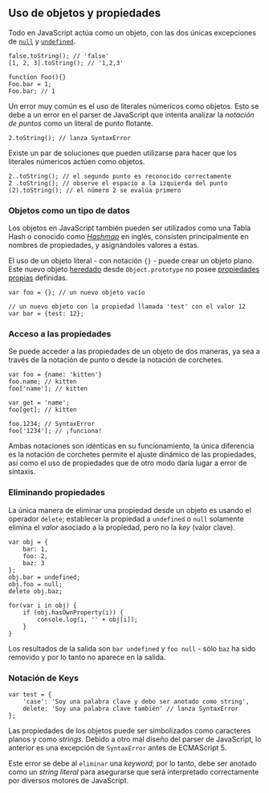 ## Uso de objetos y propiedades

Todo en JavaScript actúa como un objeto, con las dos únicas excepciones de
[`null`](#core.undefined) y [`undefined`](#core.undefined).

    false.toString(); // 'false'
    [1, 2, 3].toString(); // '1,2,3'

    function Foo(){}
    Foo.bar = 1;
    Foo.bar; // 1

Un error muy común es el uso de literales númericos como objetos.
Esto se debe a un error en el parser de JavaScript que intenta analizar la
*notación de puntos* como un literal de punto flotante.

    2.toString(); // lanza SyntaxError

Existe un par de soluciones que pueden utilizarse para hacer que los
literales númericos actúen como objetos.

    2..toString(); // el segundo punto es reconocido correctamente
    2 .toString(); // observe el espacio a la izquierda del punto
    (2).toString(); // el número 2 se evalúa primero

### Objetos como un tipo de datos

Los objetos en JavaScript también pueden ser utilizados como una Tabla Hash o conocido como [*Hashmap*][1] en inglés, consisten
principalmente en nombres de propiedades, y asignándoles valores a éstas.

El uso de un objeto literal - con notación `{}` - puede crear un
objeto plano. Este nuevo objeto [heredado](#object.prototype) desde `Object.prototype`
no posee [propiedades propias](#object.hasownproperty) definidas.

    var foo = {}; // un nuevo objeto vacío

    // un nuevo objeto con la propiedad llamada 'test' con el valor 12
    var bar = {test: 12};

### Acceso a las propiedades

Se puede acceder a las propiedades de un objeto de dos maneras, ya sea a través de la
notación de punto o desde la notación de corchetes.

    var foo = {name: 'kitten'}
    foo.name; // kitten
    foo['name']; // kitten

    var get = 'name';
    foo[get]; // kitten

    foo.1234; // SyntaxError
    foo['1234']; // ¡funciona!

Ambas notaciones son idénticas en su funcionamiento, la única diferencia es la
notación de corchetes permite el ajuste dinámico de las propiedades, así como
el uso de propiedades que de otro modo daría lugar a error de sintaxis.

### Eliminando propiedades

La única manera de eliminar una propiedad desde un objeto es usando el
operador `delete`; establecer la propiedad a `undefined` o `null` solamente
elimina el *valor* asociado a la propiedad, pero no la *key* (valor clave).

    var obj = {
        bar: 1,
        foo: 2,
        baz: 3
    };
    obj.bar = undefined;
    obj.foo = null;
    delete obj.baz;

    for(var i in obj) {
        if (obj.hasOwnProperty(i)) {
            console.log(i, '' + obj[i]);
        }
    }

Los resultados de la salida son `bar undefined` y `foo null` - sólo `baz` ha
sido removido y por lo tanto no aparece en la salida.

### Notación de Keys

    var test = {
        'case': 'Soy una palabra clave y debo ser anotado como string',
        delete: 'Soy una palabra clave también' // lanza SyntaxError
    };

Las propiedades de los objetos puede ser simbolizados como caracteres planos y como *strings*. Debido
a otro mal diseño del parser de JavaScript, lo anterior es una excepción
de `SyntaxError` antes de ECMAScript 5.

Este error se debe al `eliminar` una *keyword*; por lo tanto, debe ser
anotado como un *string literal* para asegurarse que será interpretado correctamente
por diversos motores de JavaScript.

[1]: http://en.wikipedia.org/wiki/Hashmap

